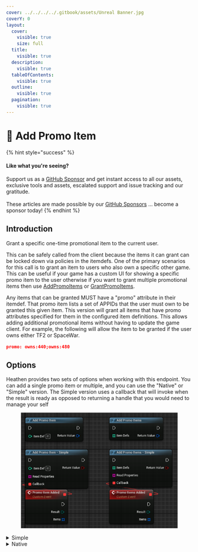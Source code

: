 ```yaml
---
cover: ../../../../.gitbook/assets/Unreal Banner.jpg
coverY: 0
layout:
  cover:
    visible: true
    size: full
  title:
    visible: true
  description:
    visible: true
  tableOfContents:
    visible: true
  outline:
    visible: true
  pagination:
    visible: true
---
```


# 🔵 Add Promo Item

{% hint style="success" %}
#### Like what you're seeing?

Support us as a [GitHub Sponsor](../../../../where-to-buy/become-a-sponsor.md) and get instant access to all our assets, exclusive tools and assets, escalated support and issue tracking and our gratitude.\
\
These articles are made possible by our [GitHub Sponsors](../../../../where-to-buy/become-a-sponsor.md) ... become a sponsor today!
{% endhint %}

## Introduction

Grant a specific one-time promotional item to the current user.

This can be safely called from the client because the items it can grant can be locked down via policies in the itemdefs. One of the primary scenarios for this call is to grant an item to users who also own a specific other game. This can be useful if your game has a custom UI for showing a specific promo item to the user otherwise if you want to grant multiple promotional items then use [AddPromoItems](https://partner.steamgames.com/doc/api/ISteamInventory#AddPromoItems) or [GrantPromoItems](https://partner.steamgames.com/doc/api/ISteamInventory#GrantPromoItems).

Any items that can be granted MUST have a "promo" attribute in their itemdef. That promo item lists a set of APPIDs that the user must own to be granted this given item. This version will grant all items that have promo attributes specified for them in the configured item definitions. This allows adding additional promotional items without having to update the game client. For example, the following will allow the item to be granted if the user owns either TF2 or SpaceWar.

```json
promo: owns:440;owns:480
```

## Options

Heathen provides two sets of options when working with this endpoint. You can add a single promo item or multiple, and you can use the "Native" or "Simple" version. The Simple version uses a callback that will invoke when the result is ready as opposed to returning a handle that you would need to manage your self

<figure><img src="../../../../.gitbook/assets/image (423).png" alt=""><figcaption></figcaption></figure>

<details>

<summary>Simple</summary>

Our Simple variant will save you a lot of effort by handling the result-ready event for you, processing any requested properties and handing you a completed collection of item details when it's all done.

With the simple method, you should provide the item you wish to add as well as any properties you would like us to read from the resulting item. In most cases you won't need additional properties read however if your items have generators on them that create custom properties on creation then you may want to have us read those for you

#### Item Def (input)

The item to grant the player

#### Read Properties (input)

An array of strings being the keys for each property you would like us to read for you

#### Callback (input)

The callback is an event that will contain the [UEResult](../enumerators/ueresult.md) of the request and an array of [Item Detail With Properties](../types/item-detail-with-properties.md)

### Example

<img src="../../../../.gitbook/assets/image (39).png" alt="Simple Add Promo Item Example" data-size="original">

Note that we never return the result handle to you, we track this handle, process the items, read the requested properties and destroy the handle for you returning to you the resulting data in an array.

</details>

<details>

<summary>Native</summary>

The native Steam API works by issuing the request and returning an Item Request Handle when the request is filled Steam will execute the Result Ready callback. You must then read the details, properties and other aspects you desire from the result and then destroy the result handle.

#### Item Def (input)

The definition ID of the item to grant the player.

### Example

To get the handle you make your request, and check if the request was successful, if so store that request ... you'll need the handle from it later. This will prompt Steam to execute the Result Ready event when the results have been read.

<img src="../../../../.gitbook/assets/image (38).png" alt="" data-size="original">

When the Result Ready is executed you will need to check if it matches your result handle, fetch the items contained in that result, and for each item fetch whatever additional properties you may need.



<img src="../../../../.gitbook/assets/image (36).png" alt="" data-size="original">

Importantly when you are done reading the data returned by that result you need to destroy the handle.

<img src="../../../../.gitbook/assets/image (37).png" alt="" data-size="original">

</details>
